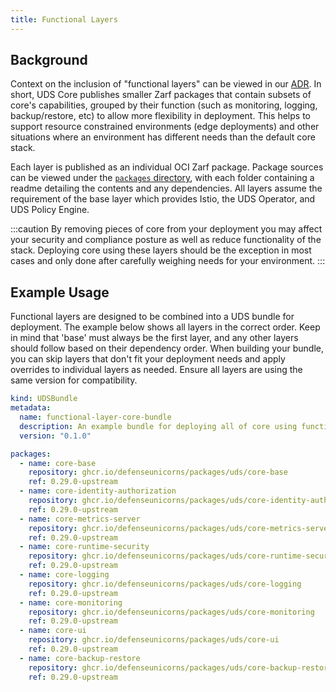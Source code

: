 ```yaml
---
title: Functional Layers
---
```


## Background

Context on the inclusion of "functional layers" can be viewed in our [ADR](https://github.com/defenseunicorns/uds-core/blob/main/docs/adrs/0002-uds-core-functional-layers.md). In short, UDS Core publishes smaller Zarf packages that contain subsets of core's capabilities, grouped by their function (such as monitoring, logging, backup/restore, etc) to allow more flexibility in deployment. This helps to support resource constrained environments (edge deployments) and other situations where an environment has different needs than the default core stack.

Each layer is published as an individual OCI Zarf package. Package sources can be viewed under the [`packages` directory](https://github.com/defenseunicorns/uds-core/tree/main/packages), with each folder containing a readme detailing the contents and any dependencies. All layers assume the requirement of the base layer which provides Istio, the UDS Operator, and UDS Policy Engine.

:::caution
By removing pieces of core from your deployment you may affect your security and compliance posture as well as reduce functionality of the stack. Deploying core using these layers should be the exception in most cases and only done after carefully weighing needs for your environment.
:::

## Example Usage

Functional layers are designed to be combined into a UDS bundle for deployment. The example below shows all layers in the correct order. Keep in mind that 'base' must always be the first layer, and any other layers should follow based on their dependency order. When building your bundle, you can skip layers that don't fit your deployment needs and apply overrides to individual layers as needed. Ensure all layers are using the same version for compatibility.

```yaml
kind: UDSBundle
metadata:
  name: functional-layer-core-bundle
  description: An example bundle for deploying all of core using functional layers
  version: "0.1.0"

packages:
  - name: core-base
    repository: ghcr.io/defenseunicorns/packages/uds/core-base
    ref: 0.29.0-upstream
  - name: core-identity-authorization
    repository: ghcr.io/defenseunicorns/packages/uds/core-identity-authorization
    ref: 0.29.0-upstream
  - name: core-metrics-server
    repository: ghcr.io/defenseunicorns/packages/uds/core-metrics-server
    ref: 0.29.0-upstream
  - name: core-runtime-security
    repository: ghcr.io/defenseunicorns/packages/uds/core-runtime-security
    ref: 0.29.0-upstream
  - name: core-logging
    repository: ghcr.io/defenseunicorns/packages/uds/core-logging
    ref: 0.29.0-upstream
  - name: core-monitoring
    repository: ghcr.io/defenseunicorns/packages/uds/core-monitoring
    ref: 0.29.0-upstream
  - name: core-ui
    repository: ghcr.io/defenseunicorns/packages/uds/core-ui
    ref: 0.29.0-upstream
  - name: core-backup-restore
    repository: ghcr.io/defenseunicorns/packages/uds/core-backup-restore
    ref: 0.29.0-upstream
```
